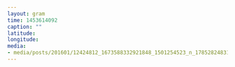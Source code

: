 ```yaml
---
layout: gram
time: 1453614092
caption: ""
latitude: 
longitude: 
media:
- media/posts/201601/12424812_1673588332921848_1501254523_n_17852824831050899.jpg
---
```

